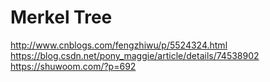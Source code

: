 # Merkel Tree
http://www.cnblogs.com/fengzhiwu/p/5524324.html
https://blog.csdn.net/pony_maggie/article/details/74538902
https://shuwoom.com/?p=692